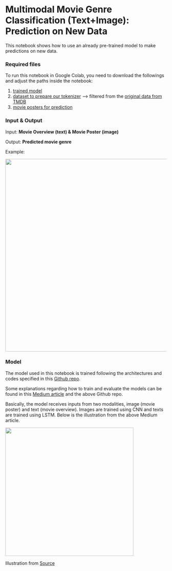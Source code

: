 # Multimodal Movie Genre Classification (Text+Image): Prediction on New Data

This notebook shows how to use an already pre-trained model to make predictions on new data. 

### Required files
To run this notebook in Google Colab, you need to download the followings and adjust the paths inside the notebook:
1. [trained model](https://drive.google.com/file/d/1BTmXeu0F9H70TI82xxsLlyy_SnnxsbEN)
2. [dataset to prepare our tokenizer](https://drive.google.com/file/d/1KPC_RYuKNq-viJ7mYjxdNRzfFqgNuBuc) --> filtered from the [original data from TMDB](https://www.kaggle.com/rounakbanik/the-movies-dataset)
3. [movie posters for prediction](https://drive.google.com/drive/folders/1DnJiYfpNQG1tJdhaMnVot-Vl2A2gHlJ1)

### Input & Output
Input: **Movie Overview (text) & Movie Poster (image)**

Output: **Predicted movie genre**

Example:

<img src="https://imgur.com/3L3vdBa.jpeg" width="600"></img>

### Model
The model used in this notebook is trained following the architectures and codes specified in this [Github repo](https://github.com/dh1105/Multi-modal-movie-genre-prediction).

Some explanations regarding how to train and evaluate the models can be found in this [Medium article](https://towardsdatascience.com/multimodal-deep-learning-to-predict-movie-genres-e6855f814a8a) and the above Github repo.

Basically, the model receives inputs from two modalities, image (movie poster) and text (movie overview). Images are trained using CNN and texts are trained using LSTM. Below is the illustration from the above Medium article.

<img src="https://miro.medium.com/max/4800/1*b4MoSHYfA9U8nPFTXAb4xg.png" width="400"></img>

Illustration from [Source](https://towardsdatascience.com/multimodal-deep-learning-to-predict-movie-genres-e6855f814a8a)
